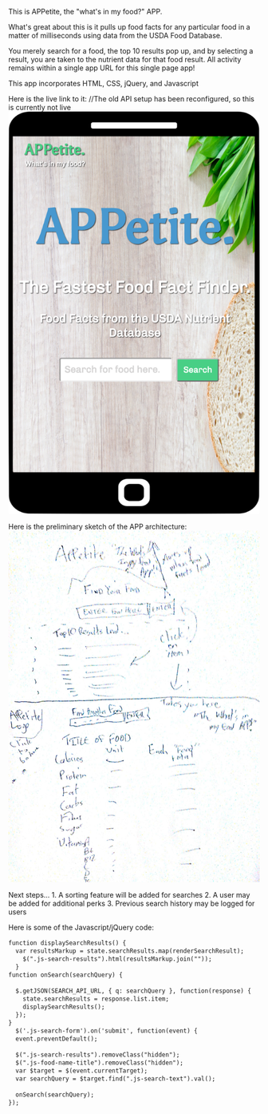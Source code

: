 This is APPetite, the "what's in my food?" APP.

What's great about this is it pulls up food facts for any particular food in a matter of milliseconds using data from the USDA Food Database.

You merely search for a food, the top 10 results pop up, and by selecting a result, you are taken to the nutrient data for
that food result.  All activity remains within a single app URL for this single page app!

This app incorporates HTML, CSS, jQuery, and Javascript

Here is the live link to it: //The old API setup has been reconfigured, so this is currently not live
![Landing Page Photo](/appetiteMobile.png)

Here is the preliminary sketch of the APP architecture:
![User Flow Sketch](/APPetiteSketch.jpg)

Next steps...
    1. A sorting feature will be added for searches
    2. A user may be added for additional perks
    3. Previous search history may be logged for users

Here is some of the Javascript/jQuery code:
```
function displaySearchResults() {
  var resultsMarkup = state.searchResults.map(renderSearchResult);
    $(".js-search-results").html(resultsMarkup.join(""));
  }
function onSearch(searchQuery) {

  $.getJSON(SEARCH_API_URL, { q: searchQuery }, function(response) {
    state.searchResults = response.list.item;
    displaySearchResults();
  });
}
  $('.js-search-form').on('submit', function(event) {
  event.preventDefault();

  $(".js-search-results").removeClass("hidden");
  $(".js-food-name-title").removeClass("hidden");
  var $target = $(event.currentTarget);
  var searchQuery = $target.find(".js-search-text").val();

  onSearch(searchQuery);
});
```
